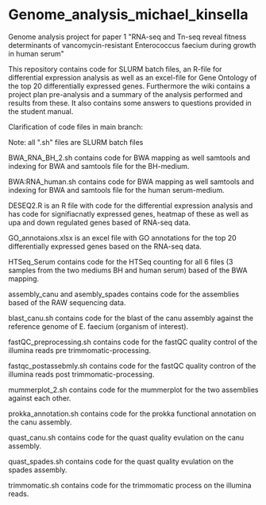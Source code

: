 # Genome_analysis_michael_kinsella
Genome analysis project for paper 1 "RNA-seq and Tn-seq reveal fitness determinants of vancomycin-resistant Enterococcus faecium during growth in human serum"

This repository contains code for SLURM batch files, an R-file for differential expression analysis as well as an excel-file for Gene Ontology of the top 20 differentially expressed genes. 
Furthermore the wiki contains a project plan pre-analysis and a summary of the analysis performed and results from these. It also contains some answers to questions provided in the student manual. 

Clarification of code files in main branch: 

Note: all ".sh" files are SLURM batch files

BWA_RNA_BH_2.sh contains code for BWA mapping as well samtools and indexing for BWA and samtools file for the BH-medium. 

BWA:RNA_human.sh contains code for BWA mapping as well samtools and indexing for BWA and samtools file for the human serum-medium. 

DESEQ2.R is an R file with code for the differential expression analysis and has code for signifiacnatly expressed genes, heatmap of these as well as upa and down regulated genes based of RNA-seq data. 

GO_annotaions.xlsx is an excel file with GO annotations for the top 20 differentially expressed genes based on the RNA-seq data.

HTSeq_Serum contains code for the HTSeq counting for all 6 files (3 samples from the two mediums BH and human serum) based of the BWA mapping. 

assembly_canu and asembly_spades contains code for the assemblies based of the RAW sequencing data. 

blast_canu.sh contains code for the blast of the canu assembly against the reference genome of E. faecium (organism of interest).

fastQC_preprocessing.sh contains code for the fastQC quality control of the illumina reads pre trimmomatic-processing. 

fastqc_postassebmly.sh contains code for the fastQC quality contron of the illumina reads post trimmomatic-processing. 

mummerplot_2.sh contains code for the mummerplot for the two assemblies against each other.

prokka_annotation.sh contains code for the prokka functional annotation on the canu assembly.

quast_canu.sh contains code for the quast quality evulation on the canu assembly.

quast_spades.sh contains code for the quast quality evulation on the spades assembly.

trimmomatic.sh contains code for the trimmomatic process on the illumina reads. 

